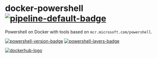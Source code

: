 # docker-powershell [![pipeline-default-badge][]][pipeline-default-link]

[pipeline-default-badge]: https://gitlab.com/joeltimothyoh/docker-powershell/badges/master/pipeline.svg
[pipeline-default-link]: https://gitlab.com/joeltimothyoh/docker-powershell/commits/master

Powershell on Docker with tools based on `mcr.microsoft.com/powershell`.

[![powershell-version-badge][]][powershell-metadata-link] [![powershell-layers-badge][]][powershell-metadata-link]

[powershell-version-badge]: https://images.microbadger.com/badges/version/joeltimothyoh/powershell.svg
[powershell-layers-badge]: https://images.microbadger.com/badges/image/joeltimothyoh/powershell.svg
[powershell-metadata-link]: https://microbadger.com/images/joeltimothyoh/powershell

[![dockerhub-logo][]][dockerhub-link]

[dockerhub-logo]: https://img.shields.io/badge/docker%20hub-joeltimothyoh/powershell-blue.svg?logo=docker&logoColor=2596EC&color=29405B&label=&labelColor=&style=popout-square
[dockerhub-link]: https://hub.docker.com/r/joeltimothyoh/powershell
